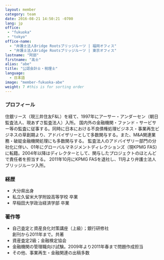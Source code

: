 ```yaml
---
layout: member
category: team
date: 2016-08-21 14:50:21 -0700
lang: jp
office:
 - "fukuoka"
 - "tokyo"
office-name:
  - "弁護士法人Bridge Rootsブリッジルーツ | 福岡オフィス"
  - "弁護士法人Bridge Rootsブリッジルーツ | 東京オフィス"
lastname: "阿部"
firstname: "高士"
alias: "abe"
title: "公認会計士・税理士"
language:
  - 日本語
image: "member-fukuoka-abe"
weight: 7 #this is for sorting order
---
```


### プロフィール
住銀リース（現三井住友F&L）を経て、1997年にアーサー・アンダーセン（朝日監査法人、現あずさ監査法人）入所。 国内外の金融機関・ファンド・サービサー等の監査に従事する。同時に日本における不良債権処理ビジネス・事業再生ビジネスの草創期より、アドバイザリーとして多数関与する。また、M&A関連業務・破綻金融機関処理にも多数関与する。 監査法人のアドバイザリー部門の分社化に伴い、01年にグローバルマネジメントディレクションズ（現KPMG FAS）に転籍。2004年以降はディレクターとして、関与したプロジェクトのほとんどで責任者を担当する。 2011年10月にKPMG FASを退社し、11月より弁護士法人ブリッジルーツ入所。


### 経歴
- 大分県出身
- 私立久留米大学附設高等学校 卒業
- 早稲田大学政治経済学部 卒業

### 著作等
- 自己査定と資産良化対策講座（上級）；銀行研修社
  <br/> 創刊から2011年まで。共著
- 資産査定2級；金融検定協会
- 金融機関の管理職向け試験。2009年より2011年春まで問題作成担当
- その他、事業再生・金融関連の出稿多数
